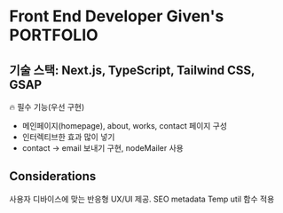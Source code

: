 # Front End Developer Given's PORTFOLIO
## 기술 스택: Next.js, TypeScript, Tailwind CSS, GSAP


🔥 필수 기능(우선 구현)

- 메인페이지(homepage), about, works, contact 페이지 구성
- 인터렉티브한 효과 많이 넣기
- contact → email 보내기 구현, nodeMailer 사용

## Considerations

사용자 디바이스에 맞는 반응형 UX/UI 제공.
SEO metadata Temp util 함수 적용
